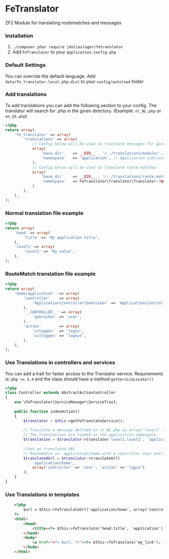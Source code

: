 FeTranslator
============

ZF2 Module for translating routematches and messages


### Installation

1. `./composer.phar require jdolieslager/fetranslator`
2. Add `FeTranslator` to your `application.config.php`


### Default Settings
You can override the default language. Add `data/fe_translator.local.php.dist` to your `config/autoload` folder

### Add translations
To add translations you can add the following section to your config.
The translator will search for <locale>.php in the given directory. 
(Example: `nl_NL.php` or `en_US.php`)
```php
<?php
return array(
    'fe_translator' => array(
        'translations' => array(
            // Config below will be used to translate messages for given namespace
            array(
                'base_dir'    => __DIR__ . '/../translations/module/',
                'namespace'   => 'application', // Application indicates the namespace
            ),
            // Config below will be used to translate route matches
            array(
                'base_dir'    => __DIR__ . '/../translations/route_match/',
                'namespace'   => FeTranslator\Translator\Translator::NAMESPACE_ROUTE_MATCH,
            )
        ),
    ),
);
```

### Normal translation file example
```php
<?php
return array(
    'head' => array(
        'title' => 'My application title',
    ),
    'level1' => array(
        'level2' => 'My value',
    ),
);
```

### RouteMatch translation file example
```php
<?php
return array(
    'home/application'  => array(
        'controller'    => array(
            'Application\Controller\Gebruiker' => 'Application\Controller\User',
        ),
        '__CONTROLLER__' => array(
            'gebruiker' => 'user',
        ),
        'action'        => array(
            'inloggen'  => 'login',
            'uitloggen' => 'logout',
        ),
    ),
);
```

### Use Translations in controllers and services
You can add a trait for faster access to the Translator service. Requirements is: `php >= 5.4` and the class
should have a method `getServiceLocator()`

```php
<?php
class Controller extends AbstractActionController
{
    use \FeTranslator\ServiceManager\ServiceTrait;
    
    public function indexAction()
    {
        $translator = $this->getFeTranslateService();
        
        // Translate a message defined in nl_NL.php as array('level1' => array('level2' => 'value'));
        // The translations are loaded in the application namespace
        $translation = $translator->translate('level1.level2', 'application')
        
        //Get an translated URL
        // Routematch is: application/home with a controller User and with the action Login
        $translatedUrl = $translator->translateUrl(
            'application/home', 
            array('controller' => 'user', 'action' => 'login')
        );
    }
}
```

### Use Translations in templates
```html
    <?php
        $url = $this->feTranslateUrl('application/home', array('controller' => 'User', 'action' => 'login'));
    ?>
    <html>
        <head>
            <title><?= $this->feTranslate('head.title', 'application'); ?></title>
        </head>
        <body>
            <a href="<?= $url; ?>"><?= $this->feTranslate('my_link'); ?></a>
        </body>
    </html>
```
